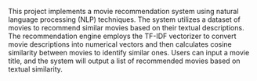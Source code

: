 This project implements a movie recommendation system using natural language processing (NLP) techniques. The system utilizes a dataset of movies to recommend similar movies based on their textual descriptions. The recommendation engine employs the TF-IDF vectorizer to convert movie descriptions into numerical vectors and then calculates cosine similarity between movies to identify similar ones. Users can input a movie title, and the system will output a list of recommended movies based on textual similarity.

